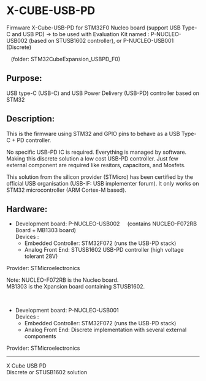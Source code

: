 # X-CUBE-USB-PD
Firmware X-Cube-USB-PD for STM32F0 Nucleo board  (support USB Type-C and USB PD)
-> to be used with Evaluation Kit named : P-NUCLEO-USB002 (based on STUSB1602 controller), or P-NUCLEO-USB001 (Discrete)   

&nbsp;&nbsp; (folder: STM32CubeExpansion_USBPD_F0)

Purpose:
--------
USB type-C (USB-C) and USB Power Delivery (USB-PD) controller based on STM32

Description:
--------
This is the firmware using STM32 and GPIO pins to behave as a USB Type-C + PD controller.

No specific USB-PD IC is required. Everything is managed by software. Making this discrete solution a low cost USB-PD controller.
Just few external component are required like resitors, capacitors, and Mosfets.

This solution from the silicon provider (STMicro) has been certified by the official USB organisation (USB-IF: USB implementer forum).
It only works on STM32 microcontroller (ARM Cortex-M based).

Hardware:
--------
* Development board: P-NUCLEO-USB002 &nbsp; &nbsp; (contains NUCLEO-F072RB Board + MB1303 board)   
Devices : 
  * Embedded Controller: STM32F072  (runs the USB-PD stack)
  * Analog Front End: STUSB1602 USB-PD controller (high voltage tolerant 28V)   

Provider: STMicroelectronics   

Note:  NUCLEO-F072RB is the Nucleo board.   
MB1303 is the Xpansion board containing STUSB1602.   

<br>
   
* Development board: P-NUCLEO-USB001  
Devices : 
  * Embedded Controller: STM32F072  (runs the USB-PD stack)
  * Analog Front End: Discrete implementation with several external components   

Provider: STMicroelectronics

--------
X Cube USB PD  
Discrete or STUSB1602 solution

